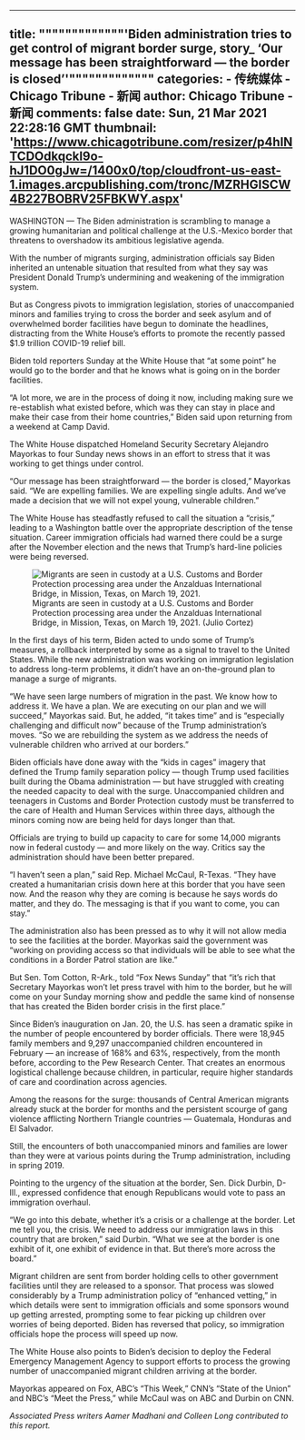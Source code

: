 
---
title: """""""""""""'Biden administration tries to get control of migrant border surge, story_ ‘Our message has been straightforward — the border is closed’'"""""""""""""
categories: 
    - 传统媒体
    - Chicago Tribune - 新闻
author: Chicago Tribune - 新闻
comments: false
date: Sun, 21 Mar 2021 22:28:16 GMT
thumbnail: 'https://www.chicagotribune.com/resizer/p4hINTCDOdkqckI9o-hJ1DO0gJw=/1400x0/top/cloudfront-us-east-1.images.arcpublishing.com/tronc/MZRHGISCW4B227BOBRV25FBKWY.aspx'
---

<div>   
<div class="wrapper clearfix hddn pb-curated full pb-feature pb-layout-item pb-f-article-login-based-module" data-pb-name="Login-based Module" data-pb-curated="curated" data-pb-id="unnamed-feature" id="flIWRV1V5Q0Xps"></div> <div class="wrapper clearfix spaced spaced-top spaced-none pb-curated full pb-feature pb-layout-item pb-f-global-newsletter-promo" data-pb-name="Newsletter Promo Card" data-pb-curated="curated" id="f0NUuCpV5Q0Xps"> </div> <div class="wrapper clearfix pb-curated full pb-feature pb-layout-item pb-f-utilities-lead-art" data-pb-name="Lead Art" data-pb-curated="curated" data-pb-id="unnamed-feature" id="f0rwj1NV5Q0Xps"> <div class="crd card-captioned "> <div class="crd--cnt "> <aside class="trb_em" data-content-embedlocation="Content level lead art" data-content-size="leadart" data-content-type="video" data-role="mediamanager_container"> <div class="trb_em_m"> <div itemprop="video" class="trb_em_v" data-role="mediamanager_item" data-state="thumbnail" data-content-stntype="full" data-content-subtype="embeddedvideo_stn" data-float-position="right" data-delay-close="2000" data-mobile-position="above bottom leaderboard"> <a class="trb_em_v_a" data-role="mediamanager_autoplay mediamanager_trigger" data-video-attributes="&#123;"mobile_floating": "true","floating": "true","player_id": "7WQ1xQNF-vJYVOHOP","cid": "4591","type": "s2n","topVideo": "false"&#125;" href="https://www.chicagotribune.com/nation-world/ct-aud-nw-southern-border-migrant-surge-20210321-pmdmxspkbnbqljmrrqlkahtkbe-story.html#" onclick="return false;"></a> </div> </div> </aside> </div> </div> </div> <div class="wrapper clearfix pb-curated full pb-feature pb-layout-item pb-f-article-body" data-pb-name="Article Body (Elements)" data-pb-curated="curated" data-pb-id="unnamed-feature" id="fWnn3f2V5Q0Xps"> <div class> </div> <div class=" clln clln-crd oflw cs__ctn__border-bottom bdy--ctn"> <div data-type="text" class="crd clln--it"> <div class=" crd--cnt "> <p class data-page="1" data-item-type="depthscroll" data-item-id="depth_scroll_top" data-item-number="top"> WASHINGTON — The Biden administration is scrambling to manage a growing humanitarian and political challenge at the U.S.-Mexico border that threatens to overshadow its ambitious legislative agenda.</p> </div></div> <div data-type="text" class="crd clln--it"> <div class=" crd--cnt "> <p class> With the number of migrants surging, administration officials say Biden inherited an untenable situation that resulted from what they say was President Donald Trump’s undermining and weakening of the immigration system.</p> </div></div>  <div data-type="text" class="crd clln--it"> <div class=" crd--cnt "> <p class> But as Congress pivots to immigration legislation, stories of unaccompanied minors and families trying to cross the border and seek asylum and of overwhelmed border facilities have begun to dominate the headlines, distracting from the White House’s efforts to promote the recently passed $1.9 trillion COVID-19 relief bill.</p> </div></div> <div data-type="text" class="crd clln--it"> <div class=" crd--cnt "> <p class> Biden told reporters Sunday at the White House that “at some point” he would go to the border and that he knows what is going on in the border facilities.</p> </div></div>   <div data-type="text" class="crd clln--it"> <div class=" crd--cnt "> <p class> “A lot more, we are in the process of doing it now, including making sure we re-establish what existed before, which was they can stay in place and make their case from their home countries,” Biden said upon returning from a weekend at Camp David.</p> </div></div> <div data-type="text" class="crd clln--it"> <div class=" crd--cnt "> <p class> The White House dispatched Homeland Security Secretary Alejandro Mayorkas to four Sunday news shows in an effort to stress that it was working to get things under control.</p> </div></div>   <div data-type="text" class="crd clln--it"> <div class=" crd--cnt "> <p class> “Our message has been straightforward — the border is closed,” Mayorkas said. “We are expelling families. We are expelling single adults. And we’ve made a decision that we will not expel young, vulnerable children.”</p> </div></div> <div data-type="text" class="crd clln--it"> <div class=" crd--cnt "> <p class> The White House has steadfastly refused to call the situation a “crisis,” leading to a Washington battle over the appropriate description of the tense situation. Career immigration officials had warned there could be a surge after the November election and the news that Trump’s hard-line policies were being reversed.</p> </div></div>  <div data-type="image" class="crd card-captioned clln--it"> <div class=" crd--cnt "> <figure class="cls-height" data-trk-photo-credit="Julio Cortez"> <div class="full-width img-container aspect-ratio-no-aspect"> <img class="b-lazy full-width1" alt="Migrants are seen in custody at a U.S. Customs and Border Protection processing area under the Anzalduas International Bridge, in Mission, Texas, on March 19, 2021." data-src="https://www.chicagotribune.com/resizer/p4hINTCDOdkqckI9o-hJ1DO0gJw=/1400x0/top/cloudfront-us-east-1.images.arcpublishing.com/tronc/MZRHGISCW4B227BOBRV25FBKWY.aspx" data-src-small="https://www.chicagotribune.com/resizer/y66G-rSKQF4eIJcCZ_mnPhAl_nw=/415x276/top/cloudfront-us-east-1.images.arcpublishing.com/tronc/MZRHGISCW4B227BOBRV25FBKWY.aspx" data-src-medium="https://www.chicagotribune.com/resizer/ECBPxbvvMKkXNzr-_KPZsKfo4Zc=/800x533/top/cloudfront-us-east-1.images.arcpublishing.com/tronc/MZRHGISCW4B227BOBRV25FBKWY.aspx" data-src-mobile="https://www.chicagotribune.com/resizer/y66G-rSKQF4eIJcCZ_mnPhAl_nw=/415x276/top/cloudfront-us-east-1.images.arcpublishing.com/tronc/MZRHGISCW4B227BOBRV25FBKWY.aspx" src="https://www.chicagotribune.com/resizer/p4hINTCDOdkqckI9o-hJ1DO0gJw=/1400x0/top/cloudfront-us-east-1.images.arcpublishing.com/tronc/MZRHGISCW4B227BOBRV25FBKWY.aspx" referrerpolicy="no-referrer"> </div> <figcaption class="caption-text spaced spaced-top spaced-sm flex-container-row justify-space-between "> <div class="cptn"> Migrants are seen in custody at a U.S. Customs and Border Protection processing area under the Anzalduas International Bridge, in Mission, Texas, on March 19, 2021. <span class="credit--ctn">(Julio Cortez)</span></div> </figcaption> </figure> <style>img.full-width1&#123;flex-shrink:0;object-fit:contain;min-height:50%;height:auto;width:100%&#125;</style></div></div> <div data-type="text" class="crd clln--it"> <div class=" crd--cnt "> <p class> In the first days of his term, Biden acted to undo some of Trump’s measures, a rollback interpreted by some as a signal to travel to the United States. While the new administration was working on immigration legislation to address long-term problems, it didn’t have an on-the-ground plan to manage a surge of migrants.</p> </div></div> <div data-type="text" class="crd clln--it"> <div class=" crd--cnt "> <p class> “We have seen large numbers of migration in the past. We know how to address it. We have a plan. We are executing on our plan and we will succeed,” Mayorkas said. But, he added, “it takes time” and is “especially challenging and difficult now” because of the Trump administration’s moves. “So we are rebuilding the system as we address the needs of vulnerable children who arrived at our borders.”</p> </div></div> <div data-type="text" class="crd clln--it"> <div class=" crd--cnt "> <p class> Biden officials have done away with the “kids in cages” imagery that defined the Trump family separation policy — though Trump used facilities built during the Obama administration — but have struggled with creating the needed capacity to deal with the surge. Unaccompanied children and teenagers in Customs and Border Protection custody must be transferred to the care of Health and Human Services within three days, although the minors coming now are being held for days longer than that.</p> </div></div> <div data-type="text" class="crd clln--it"> <div class=" crd--cnt "> <p class data-item-type="depthscroll" data-item-id="depth_scroll_middle" data-item-number="middle"> Officials are trying to build up capacity to care for some 14,000 migrants now in federal custody — and more likely on the way. Critics say the administration should have been better prepared.</p> </div></div>  <div data-type="text" class="crd clln--it"> <div class=" crd--cnt "> <p class> “I haven’t seen a plan,” said Rep. Michael McCaul, R-Texas. “They have created a humanitarian crisis down here at this border that you have seen now. And the reason why they are coming is because he says words do matter, and they do. The messaging is that if you want to come, you can stay.”</p> </div></div> <div data-type="text" class="crd clln--it"> <div class=" crd--cnt "> <p class> The administration also has been pressed as to why it will not allow media to see the facilities at the border. Mayorkas said the government was “working on providing access so that individuals will be able to see what the conditions in a Border Patrol station are like.”</p> </div></div> <div data-type="text" class="crd clln--it"> <div class=" crd--cnt "> <p class> But Sen. Tom Cotton, R-Ark., told “Fox News Sunday” that “it’s rich that Secretary Mayorkas won’t let press travel with him to the border, but he will come on your Sunday morning show and peddle the same kind of nonsense that has created the Biden border crisis in the first place.”</p> </div></div> <div data-type="text" class="crd clln--it"> <div class=" crd--cnt "> <p class> Since Biden’s inauguration on Jan. 20, the U.S. has seen a dramatic spike in the number of people encountered by border officials. There were 18,945 family members and 9,297 unaccompanied children encountered in February — an increase of 168% and 63%, respectively, from the month before, according to the Pew Research Center. That creates an enormous logistical challenge because children, in particular, require higher standards of care and coordination across agencies.</p> </div></div>  <div data-type="text" class="crd clln--it"> <div class=" crd--cnt "> <p class> Among the reasons for the surge: thousands of Central American migrants already stuck at the border for months and the persistent scourge of gang violence afflicting Northern Triangle countries — Guatemala, Honduras and El Salvador.</p> </div></div> <div data-type="text" class="crd clln--it"> <div class=" crd--cnt "> <p class> Still, the encounters of both unaccompanied minors and families are lower than they were at various points during the Trump administration, including in spring 2019.</p> </div></div> <div data-type="text" class="crd clln--it"> <div class=" crd--cnt "> <p class> Pointing to the urgency of the situation at the border, Sen. Dick Durbin, D-Ill., expressed confidence that enough Republicans would vote to pass an immigration overhaul.</p> </div></div> <div data-type="text" class="crd clln--it"> <div class=" crd--cnt "> <p class> “We go into this debate, whether it’s a crisis or a challenge at the border. Let me tell you, the crisis. We need to address our immigration laws in this country that are broken,” said Durbin. “What we see at the border is one exhibit of it, one exhibit of evidence in that. But there’s more across the board.”</p> </div></div> <div data-type="text" class="crd clln--it"> <div class=" crd--cnt "> <p class> Migrant children are sent from border holding cells to other government facilities until they are released to a sponsor. That process was slowed considerably by a Trump administration policy of “enhanced vetting,” in which details were sent to immigration officials and some sponsors wound up getting arrested, prompting some to fear picking up children over worries of being deported. Biden has reversed that policy, so immigration officials hope the process will speed up now.</p> </div></div> <div data-type="text" class="crd clln--it"> <div class=" crd--cnt "> <p class="stop-here"> The White House also points to Biden’s decision to deploy the Federal Emergency Management Agency to support efforts to process the growing number of unaccompanied migrant children arriving at the border.</p> </div></div> <div data-type="text" class="crd clln--it"> <div class=" crd--cnt "> <p class> Mayorkas appeared on Fox, ABC’s “This Week,” CNN’s “State of the Union” and NBC’s “Meet the Press,” while McCaul was on ABC and Durbin on CNN.</p> </div></div> <div data-type="text" class="crd clln--it"> <div class=" crd--cnt "> <p class data-item-type="depthscroll" data-item-id="depth_scroll_bottom" data-item-number="bottom"> <i>Associated Press writers Aamer Madhani and Colleen Long contributed to this report.</i></p> <div class="spaced spaced-md spaced-bottom hddn-mble"></div> <div class="spaced spaced-sm spaced-bottom hddn-dktp hddn-tbl"></div> </div></div> </div>  </div> <div id="f0b6YJJV5Q0Xps" class="pb-async pb-feature"></div> <div id="fQNMYA1V5Q0Xps" class="pb-async pb-feature"></div>  <div class="pb-container"> </div>   
</div>
            